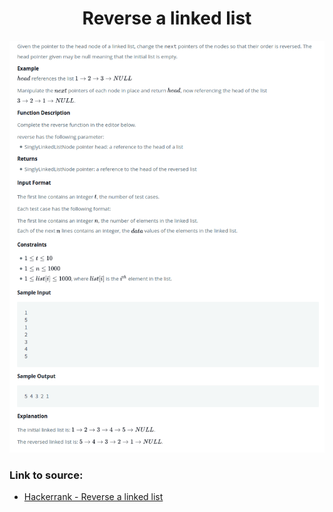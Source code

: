 <h1 align="center">Reverse a linked list</h1>

![alt text](https://github.com/matthew01lokiet/Algorithmic-exercises/blob/main/z_description_images/Linked%20List/reverse_a_linked_list.png?raw=true)

### Link to source: 
- <a href="https://www.hackerrank.com/challenges/reverse-a-linked-list/problem">Hackerrank - Reverse a linked list</a>
